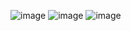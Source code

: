 ![image](https://user-images.githubusercontent.com/95719347/162429587-29d27f49-6d02-4f94-a522-860d6ab67091.png)
![image](https://user-images.githubusercontent.com/95719347/162429602-fa17d0bd-723c-4637-bece-5a1595f918ae.png)
![image](https://user-images.githubusercontent.com/95719347/162429633-50a61cd2-22b6-4ecd-97eb-c78d8812e0df.png)
